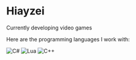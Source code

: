 # Hiayzei

Currently developing video games

Here are the programming languages I work with:

  ![C#](https://img.shields.io/badge/c%23-%23239120.svg?style=for-the-badge&logo=csharp&logoColor=white)
  ![Lua](https://img.shields.io/badge/Lua-2C2D72?logo=lua&logoColor=white&style=flat-square)
  ![C++](https://img.shields.io/badge/C%2B%2B-F34B7F?logo=cplusplus&logoColor=white&style=flat-square)
